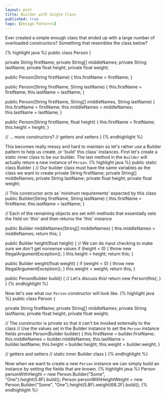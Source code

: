 ```yaml
---
layout: post
title: Builder with Single Class
published: true
tags: [Design Patterns]
---
```


Ever created a simple enough class that ended up with a large number of overloaded constructors? Something that resembles the class below?

{% highlight java %}
public class Person {

  private String firstName;
  private String[] middleNames;
  private String lastName;
  private float height;
  private float weight;

  public Person(String firstName) {
    this.firstName = firstName;
  }

  public Person(String firstName, String lastName) {
    this.firstName = firstName;
    this.lastName = lastName;
  }

  public Person(String firstName, String[] middleNames, String lastName) {
    this.firstName = firstName;
    this.middleNames = middleNames;
    this.lastName = lastName;
  }

  public Person(String firstName, float height) {
    this.firstName = firstName;
    this.height = height;
  }

  // ... more constructors?
  // getters and setters
}
{% endhighlight %}

This becomes really messy and hard to maintain so let's rather use a Builder pattern to help us create, or 'build' this class' instances. First let's create a static inner class to be our builder. The last method in the `Builder` will actually return a new instance of `Person`.
{% highlight java %}
public static class Builder {
  // Our builder class must have the same variables as the class we want to create
  private String firstName;
  private String[] middleNames;
  private String lastName;
  private float height;
  private float weight;

  // This constructor acts as 'minimum requirements' expected by this class
  public Builder(String firstName, String lastName) {
    this.firstName = firstName;
    this.lastName = lastName;
  }

  // Each of the remaining objects are set with methods that essentially sets the field on 'this' and then returns the 'this' instance

  public Builder middleNames(String[] middleNames) {
    this.middleNames = middleNames;
    return this;
  }

  public Builder height(float height) {
    // We can do input checking to make sure we don't get nonsense values
    if (height < 0) {
      throw new IllegalArgumentException();
    }
    this.height = height;
    return this;
  }

  public Builder weight(float weight) {
    if (weight < 0) {
      throw new IllegalArgumentException();
    }
    this.weight = weight;
    return this;
  }

  public PersonBuilder build() { // Let's discuss this!
    return new Person(this);
  }
}
{% endhighlight %}

Now let's see what our `Person` constructor will look like.
{% highlight java %}
public class Person {

  private String firstName;
  private String[] middleNames;
  private String lastName;
  private float height;
  private float weight;

  // The constructor is private so that it can't be invoked externally to the class
  // Use the values set in the Builder instance to set the `Person` instance fields
  private Person(Builder builder) {
    this.firstName = builder.firstName;
    this.middleNames = builder.middleNames;
    this.lastName = builder.lastName;
    this.height = builder.height;
    this.weight = builder.weight;
  }

  // getters and setters
  // static inner Builder class
}
{% endhighlight %}

Now when we want to create a new `Person` instance we can simply build an instance by setting the fields that are known.
{% highlight java %}
Person personWithHeight = new Person.Builder("Some", "One").height(5.8F).build();
Person personWithHeightWeight = new Person.Builder("Some", "One").height(5.8F).weight(68.2F).build();
{% endhighlight %}
